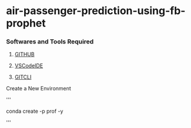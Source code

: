 # air-passenger-prediction-using-fb-prophet

### Softwares and Tools Required

1. [GITHUB](https://github.com)

2. [VSCodeIDE](https:code.visualstudio.com/)

3. [GITCLI](https://git-scm.com/book/en/v2/Getting-Started-The-Command-Line)

Create a New Environment

'''

conda create -p prof -y

'''
